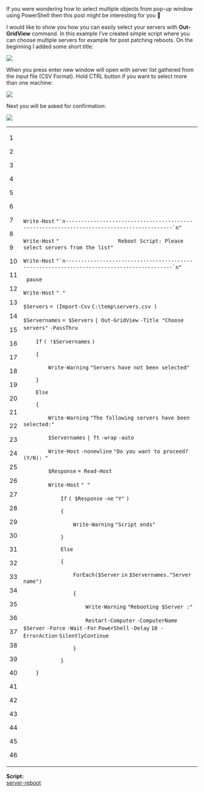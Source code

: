 If you were wondering how to select multiple objects from pop-up window using PowerShell then this post might be interesting for you 🙂

I would like to show you how you can easily select your servers with **Out-GridView** command. In this example I’ve created simple script where you can choose multiple servers for example for post patching reboots. On the beginning I added some short title:

[![](Using%20Out-GridView%20with%20-PassThru%20parameter%20to%20select%20multiple%20objects/RebootScript1-300x49.png)](https://i2.wp.com/www.powershellbros.com/wp-content/uploads/2017/04/RebootScript1.png)

When you press enter new window will open with server list gathered from the input file (CSV Format). Hold CTRL button if you want to select more than one machine:

[![](Using%20Out-GridView%20with%20-PassThru%20parameter%20to%20select%20multiple%20objects/RebootScript2-300x156.png)](https://i2.wp.com/www.powershellbros.com/wp-content/uploads/2017/04/RebootScript2.png)

Next you will be asked for confirmation:

[![](Using%20Out-GridView%20with%20-PassThru%20parameter%20to%20select%20multiple%20objects/RebootScript3-300x130.png)](https://i1.wp.com/www.powershellbros.com/wp-content/uploads/2017/04/RebootScript3.png)

<table><tbody><tr><td><p>1</p><p>2</p><p>3</p><p>4</p><p>5</p><p>6</p><p>7</p><p>8</p><p>9</p><p>10</p><p>11</p><p>12</p><p>13</p><p>14</p><p>15</p><p>16</p><p>17</p><p>18</p><p>19</p><p>20</p><p>21</p><p>22</p><p>23</p><p>24</p><p>25</p><p>26</p><p>27</p><p>28</p><p>29</p><p>30</p><p>31</p><p>32</p><p>33</p><p>34</p><p>35</p><p>36</p><p>37</p><p>38</p><p>39</p><p>40</p><p>41</p><p>42</p><p>43</p><p>44</p><p>45</p><p>46</p></td><td><div><p><code>Write-Host</code> <code>"`n-----------------------------------------------------------------------------------------`n"</code></p><p><code>Write-Host</code> <code>"&nbsp;&nbsp;&nbsp;&nbsp;&nbsp;&nbsp;&nbsp;&nbsp;&nbsp;&nbsp;&nbsp;&nbsp;&nbsp;&nbsp;&nbsp;&nbsp;&nbsp;&nbsp; Reboot Script: Please select servers from the list"</code></p><p><code>Write-Host</code> <code>"`n-----------------------------------------------------------------------------------------`n"</code></p><p><code>&nbsp;</code><code>pause</code></p><p><code>Write-Host</code> <code>" "</code></p><p><code>$Servers</code> <code>= (</code><code>Import-Csv</code> <code>C:\temp\servers.csv )</code></p><p><code>$Servernames</code> <code>= </code><code>$Servers</code> <code>| </code><code>Out-GridView</code> <code>-Title</code>&nbsp; <code>"Choose servers"</code> <code>-PassThru</code></p><p><code>&nbsp;&nbsp;&nbsp;&nbsp;</code><code>If</code> <code>( !</code><code>$Servernames</code> <code>)</code></p><p><code>&nbsp;&nbsp;&nbsp;&nbsp;</code><code>{</code></p><p><code>&nbsp;&nbsp;&nbsp;&nbsp;&nbsp;&nbsp;&nbsp;&nbsp;</code><code>Write-Warning</code> <code>"Servers have not been selected"</code></p><p><code>&nbsp;&nbsp;&nbsp;&nbsp;</code><code>}</code></p><p><code>&nbsp;&nbsp;&nbsp;&nbsp;</code><code>Else</code></p><p><code>&nbsp;&nbsp;&nbsp;&nbsp;</code><code>{</code></p><p><code>&nbsp;&nbsp;&nbsp;&nbsp;&nbsp;&nbsp;&nbsp;&nbsp;</code><code>Write-Warning</code> <code>"The following servers have been selected:"</code></p><p><code>&nbsp;&nbsp;&nbsp;&nbsp;&nbsp;&nbsp;&nbsp;&nbsp;</code><code>$Servernames</code> <code>| ft</code> <code>-wrap</code> <code>-auto</code></p><p><code>&nbsp;&nbsp;&nbsp;&nbsp;&nbsp;&nbsp;&nbsp;&nbsp;</code><code>Write-Host</code> <code>-nonewline</code> <code>"Do you want to proceed? (Y/N): "</code></p><p><code>&nbsp;&nbsp;&nbsp;&nbsp;&nbsp;&nbsp;&nbsp;&nbsp;</code><code>$Response</code> <code>= </code><code>Read-Host</code></p><p><code>&nbsp;&nbsp;&nbsp;&nbsp;&nbsp;&nbsp;&nbsp;&nbsp;</code><code>Write-Host</code> <code>" "</code></p><p><code>&nbsp;&nbsp;&nbsp;&nbsp;&nbsp;&nbsp;&nbsp;&nbsp;&nbsp;&nbsp;&nbsp;&nbsp;</code><code>If</code> <code>( </code><code>$Response</code> <code>-ne</code> <code>"Y"</code> <code>)</code></p><p><code>&nbsp;&nbsp;&nbsp;&nbsp;&nbsp;&nbsp;&nbsp;&nbsp;&nbsp;&nbsp;&nbsp;&nbsp;</code><code>{</code></p><p><code>&nbsp;&nbsp;&nbsp;&nbsp;&nbsp;&nbsp;&nbsp;&nbsp;&nbsp;&nbsp;&nbsp;&nbsp;&nbsp;&nbsp;&nbsp;&nbsp;</code><code>Write-Warning</code> <code>"Script ends"</code>&nbsp;&nbsp;&nbsp;&nbsp;&nbsp;&nbsp;</p><p><code>&nbsp;&nbsp;&nbsp;&nbsp;&nbsp;&nbsp;&nbsp;&nbsp;&nbsp;&nbsp;&nbsp;&nbsp;</code><code>}</code></p><p><code>&nbsp;&nbsp;&nbsp;&nbsp;&nbsp;&nbsp;&nbsp;&nbsp;&nbsp;&nbsp;&nbsp;&nbsp;</code><code>Else</code></p><p><code>&nbsp;&nbsp;&nbsp;&nbsp;&nbsp;&nbsp;&nbsp;&nbsp;&nbsp;&nbsp;&nbsp;&nbsp;</code><code>{</code></p><p><code>&nbsp;&nbsp;&nbsp;&nbsp;&nbsp;&nbsp;&nbsp;&nbsp;&nbsp;&nbsp;&nbsp;&nbsp;&nbsp;&nbsp;&nbsp;&nbsp;</code><code>ForEach</code><code>(</code><code>$Server</code> <code>in</code> <code>$Servernames</code><code>.</code><code>"Server name"</code><code>)</code></p><p><code>&nbsp;&nbsp;&nbsp;&nbsp;&nbsp;&nbsp;&nbsp;&nbsp;&nbsp;&nbsp;&nbsp;&nbsp;&nbsp;&nbsp;&nbsp;&nbsp;</code><code>{</code></p><p><code>&nbsp;&nbsp;&nbsp;&nbsp;&nbsp;&nbsp;&nbsp;&nbsp;&nbsp;&nbsp;&nbsp;&nbsp;&nbsp;&nbsp;&nbsp;&nbsp;&nbsp;&nbsp;&nbsp;&nbsp;</code><code>Write-Warning</code> <code>"Rebooting $Server :"</code></p><p><code>&nbsp;&nbsp;&nbsp;&nbsp;&nbsp;&nbsp;&nbsp;&nbsp;&nbsp;&nbsp;&nbsp;&nbsp;&nbsp;&nbsp;&nbsp;&nbsp;&nbsp;&nbsp;&nbsp;&nbsp;</code><code>Restart-Computer</code> <code>-ComputerName</code> <code>$Server</code> <code>-Force</code> <code>-Wait</code> <code>-For</code> <code>PowerShell</code> <code>-Delay</code> <code>10</code>&nbsp; <code>-ErrorAction</code> <code>SilentlyContinue</code></p><p><code>&nbsp;&nbsp;&nbsp;&nbsp;&nbsp;&nbsp;&nbsp;&nbsp;&nbsp;&nbsp;&nbsp;&nbsp;&nbsp;&nbsp;&nbsp;&nbsp;</code><code>}</code></p><p><code>&nbsp;&nbsp;&nbsp;&nbsp;&nbsp;&nbsp;&nbsp;&nbsp;&nbsp;&nbsp;&nbsp;&nbsp;</code><code>}</code></p><p><code>&nbsp;&nbsp;&nbsp;&nbsp;</code><code>}</code></p></div></td></tr></tbody></table>

**Script:**  
[server-reboot](http://www.powershellbros.com/wp-content/uploads/2017/04/server-reboot.txt)